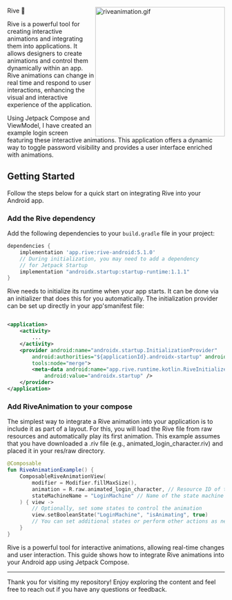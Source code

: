Rive 🚀️
<img align="right" width="300" src="screenshots/riveanimation.gif" alt="riveanimation.gif">

Rive is a powerful tool for creating interactive animations and integrating them into applications.
It allows designers to create animations and control them dynamically within an app. Rive animations
can change in real time and respond to user interactions, enhancing the visual and interactive
experience of the application.

Using Jetpack Compose and ViewModel, I have created an example login screen featuring these
interactive animations. This application offers a dynamic way to toggle password visibility and
provides a user interface enriched with animations.

## Getting Started

Follow the steps below for a quick start on integrating Rive into your Android app.

### Add the Rive dependency

Add the following dependencies to your `build.gradle` file in your project:

```gradle
dependencies {
    implementation 'app.rive:rive-android:5.1.0'
    // During initialization, you may need to add a dependency
    // for Jetpack Startup
    implementation "androidx.startup:startup-runtime:1.1.1"
}
```

Rive needs to initialize its runtime when your app starts. It can be done via an initializer that
does this for you automatically. The initialization provider can be set up directly in your
app'smanifest file:

```xml

<application>
    <activity>
        ...
    </activity>
    <provider android:name="androidx.startup.InitializationProvider"
        android:authorities="${applicationId}.androidx-startup" android:exported="false"
        tools:node="merge">
        <meta-data android:name="app.rive.runtime.kotlin.RiveInitializer"
            android:value="androidx.startup" />
    </provider>
</application>
```

### Add RiveAnimation to your compose

The simplest way to integrate a Rive animation into your application is to include it as part of a
layout. For this, you will load the Rive file from raw resources and automatically play its first
animation. This example assumes that you have downloaded a .riv file (e.g.,
animated_login_character.riv) and placed it in your res/raw directory.

```kotlin
@Composable
fun RiveAnimationExample() {
    ComposableRiveAnimationView(
        modifier = Modifier.fillMaxSize(),
        animation = R.raw.animated_login_character, // Resource ID of the Rive file
        stateMachineName = "LoginMachine" // Name of the state machine
    ) { view ->
        // Optionally, set some states to control the animation
        view.setBooleanState("LoginMachine", "isAnimating", true)
        // You can set additional states or perform other actions as needed
    }
}
```

Rive is a powerful tool for interactive animations, allowing real-time changes and user interaction.
This guide shows how to integrate Rive animations into your Android app using Jetpack Compose.

---

Thank you for visiting my repository! Enjoy exploring the content and feel free to reach out if you
have any questions or feedback.
